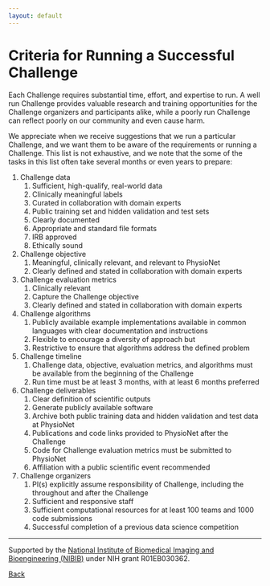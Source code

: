```yaml
---
layout: default
---
```


# Criteria for Running a Successful Challenge

Each Challenge requires substantial time, effort, and expertise to run. A well run Challenge provides valuable research and training opportunities for the Challenge organizers and participants alike, while a poorly run Challenge can reflect poorly on our community and even cause harm.

We appreciate when we receive suggestions that we run a particular Challenge, and we want them to be aware of the requirements or running a Challenge. This list is not exhaustive, and we note that the some of the tasks in this list often take several months or even years to prepare:

1. Challenge data
    1. Sufficient, high-qualify, real-world data
    2. Clinically meaningful labels
    3. Curated in collaboration with domain experts
    4. Public training set and hidden validation and test sets
    5. Clearly documented
    6. Appropriate and standard file formats
    7. IRB approved
    8. Ethically sound
2. Challenge objective
    1. Meaningful, clinically relevant, and relevant to PhysioNet
    2. Clearly defined and stated in collaboration with domain experts
3. Challenge evaluation metrics
    1. Clinically relevant
    2. Capture the Challenge objective
    3. Clearly defined and stated in collaboration with domain experts
4. Challenge algorithms
    1. Publicly available example implementations available in common languages with clear documentation and instructions
    2. Flexible to encourage a diversity of approach but
    3. Restrictive to ensure that algorithms address the defined problem
5. Challenge timeline
    1. Challenge data, objective, evaluation metrics, and algorithms must be available from the beginning of the Challenge
    2. Run time must be at least 3 months, with at least 6 months preferred
6. Challenge deliverables
    1. Clear definition of scientific outputs
    2. Generate publicly available software
    3. Archive both public training data and hidden validation and test data at PhysioNet
    4. Publications and code links provided to PhysioNet after the Challenge
    5. Code for Challenge evaluation metrics must be submitted to PhysioNet
    6. Affiliation with a public scientific event recommended
7. Challenge organizers
    1. PI(s) explicitly assume responsibility of Challenge, including the throughout and after the Challenge
    2. Sufficient and responsive staff
    3. Sufficient computational resources for at least 100 teams and 1000 code submissions
    4. Successful completion of a previous data science competition

---

Supported by the [National Institute of Biomedical Imaging and Bioengineering (NIBIB)](https://www.nibib.nih.gov/) under NIH grant R01EB030362.

[Back](../)
